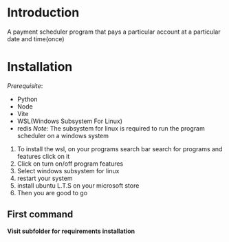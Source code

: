 # Introduction
A payment scheduler program that pays a particular account at a particular date and time(once)

# Installation
*Prerequisite*:
- Python
- Node
- Vite
- WSL(Windows Subsystem For Linux)
- redis
*Note:* The subsystem for linux is required to run the program scheduler on a windows system
1. To install the wsl, on your programs search bar search for programs and features click on it
2. Click on turn on/off program features
3. Select windows subsystem for linux
4. restart your system
5. install ubuntu L.T.S on your microsoft store
6. Then you are good to go

## First command
**Visit subfolder for requirements installation**

